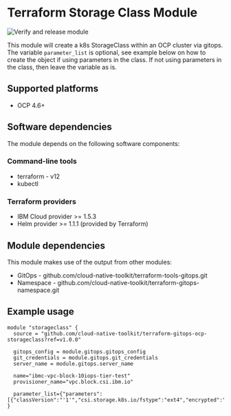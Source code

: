 # Terraform Storage Class Module

![Verify and release module](https://github.com/cloud-native-toolkit/terraform-gitops-ocp-storageclass/workflows/Verify%20and%20release%20module/badge.svg)


This module will create a k8s StorageClass within an OCP cluster via gitops.  
The variable `parameter_list` is optional, see example below on how to create the object if using parameters in the class.  If not using parameters in the class, then leave the variable as is.

## Supported platforms

- OCP 4.6+

## Software dependencies

The module depends on the following software components:

### Command-line tools

- terraform - v12
- kubectl

### Terraform providers

- IBM Cloud provider >= 1.5.3
- Helm provider >= 1.1.1 (provided by Terraform)


## Module dependencies

This module makes use of the output from other modules:

- GitOps - github.com/cloud-native-toolkit/terraform-tools-gitops.git
- Namespace - github.com/cloud-native-toolkit/terraform-gitops-namespace.git


## Example usage

```hcl-terraform
module "storageclass" {
  source = "github.com/cloud-native-toolkit/terraform-gitops-ocp-storageclass?ref=v1.0.0"

  gitops_config = module.gitops.gitops_config
  git_credentials = module.gitops.git_credentials
  server_name = module.gitops.server_name
  
  name="ibmc-vpc-block-10iops-tier-test"
  provisioner_name="vpc.block.csi.ibm.io"

  parameter_list={"parameters":[{"classVersion":"'1'","csi.storage.k8s.io/fstype":"ext4","encrypted":"'false'"}]}
}
```
